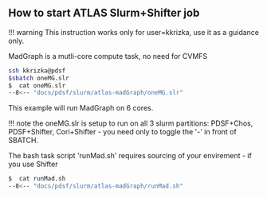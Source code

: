 ## How to start ATLAS  **Slurm+Shifter**  job

!!! warning
	This instruction works only for user=kkrizka, use it as a
    guidance only.

MadGraph is a mutli-core compute task, no need for CVMFS

```bash
ssh kkrizka@pdsf
$sbatch oneMG.slr
$  cat oneMG.slr
--8<-- "docs/pdsf/slurm/atlas-madGraph/oneMG.slr"
```

This example will run MadGraph on 6 cores.

!!! note
	the oneMG.slr is setup to run on all 3 slurm partitions:
	PDSF+Chos, PDSF+Shifter, Cori+Shifter - you need only to toggle the
	'-' in front of SBATCH.

The bash task script 'runMad.sh' requires sourcing of your
envirement - if you use Shifter

```bash
$  cat runMad.sh
--8<-- "docs/pdsf/slurm/atlas-madGraph/runMad.sh"
```
